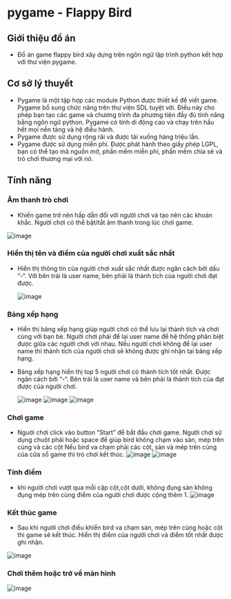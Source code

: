 # pygame - Flappy Bird
## Giới thiệu đồ án
- Đồ án game flappy bird xây dựng trên ngôn ngữ lập trình python kết
hợp với thư viện pygame.
## Cơ sở lý thuyết
- Pygame là một tập hợp các module Python được thiết kế để viết game.
Pygame bổ sung chức năng trên thư viện SDL tuyệt vời. Điều này cho phép
bạn tạo các game và chương trình đa phương tiện đầy đủ tính năng bằng
ngôn ngữ python. Pygame có tính di động cao và chạy trên hầu hết mọi
nền tảng và hệ điều hành.
- Pygame được sử dụng rộng rãi và được tải xuống hàng triệu lần.
- Pygame được sử dụng miễn phí. Được phát hành theo giấy phép LGPL,
bạn có thể tạo mã nguồn mở, phần mềm miễn phí, phần mềm chia sẻ và
trò chơi thương mại với nó.
## Tính năng 
### Âm thanh trò chơi
- Khiến game trở nên hấp dẫn đối với người chơi và tạo nên các
khoản khắc. Người chơi có thể bật/tắt âm thanh trong lúc chơi game.

![image](https://github.com/hdnguyen02/python-flappy-bird/assets/83913057/0b9b2846-788d-419f-a4e8-ce4557873269)

### Hiển thị tên và điểm của người chơi xuất sắc nhất
- Hiển thị thông tin của người chơi xuất sắc nhất được ngăn cách
bởi dấu “-“. Với bên trái là user name, bên phải là thành tích của người
chơi đạt được.

    ![image](https://github.com/hdnguyen02/python-flappy-bird/assets/83913057/dca9a9a9-2a96-48b5-8c81-cd711d40f91a)

### Bảng xếp hạng
- Hiển thị bảng xếp hạng giúp người chơi có thể lưu lại thành tích và
chơi cùng với bạn bè. Người chơi phải để lại user name để hệ thống
phân biệt được giữa các người chơi với nhau. Nếu người chơi
không để lại user name thì thành tích của người chơi sẽ không được
ghi nhận tại bảng xếp hạng.
- Bảng xếp hạng hiển thị top 5 người chơi có thành tích tốt nhất. Được
ngăn cách bởi “-“. Bên trái là user name và bên phải là thành tích
của đạt được của người chơi.

    ![image](https://github.com/hdnguyen02/python-flappy-bird/assets/83913057/32fee875-6a86-43e8-8b45-07e569850291)
![image](https://github.com/hdnguyen02/python-flappy-bird/assets/83913057/f8328dbb-500f-4b34-8980-6087ecd729e0)
![image](https://github.com/hdnguyen02/python-flappy-bird/assets/83913057/058b122e-9a2c-4ab5-b796-07979c47599d)

### Chơi game
- Nguời chơi click vào button “Start” để bắt đầu chơi game. Người
chơi sử dụng chuột phải hoặc space để giúp bird không chạm vào sàn,
mép trên cùng và các cột Nếu bird va chạm phải các cột, sàn và mép
trên cùng của cửa sổ game thì trò chơi kết thúc.
![image](https://github.com/hdnguyen02/python-flappy-bird/assets/83913057/5952ef75-b96d-4410-85fe-63c66dcfb7f9)
![image](https://github.com/hdnguyen02/python-flappy-bird/assets/83913057/2e964568-8fcc-4027-af00-a87ed8addd4b)

### Tính điểm
- khi người chơi vượt qua mỗi cặp cột,cột dưới, không đụng sàn
không đụng mép trên cùng điểm của người chơi được cộng thêm 1.
![image](https://github.com/hdnguyen02/python-flappy-bird/assets/83913057/86ba236c-2447-42b6-bf9e-9624088e77a4)

### Kết thúc game
- Sau khi người chơi điều khiển bird va chạm sàn, mép trên cùng
hoặc cột thì game sẽ kết thúc. Hiển thị điểm của người chơi và điểm tốt nhất được ghi nhận.

![image](https://github.com/hdnguyen02/python-flappy-bird/assets/83913057/cacc4d14-9327-4fbe-846e-7886ab1c9f62)

### Chơi thêm hoặc trở về màn hình 
![image](https://github.com/hdnguyen02/python-flappy-bird/assets/83913057/3baaa257-60a4-4d36-be67-eb58af11a49d)







